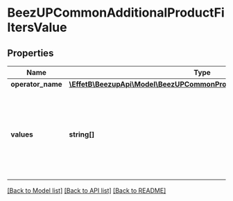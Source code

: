 # BeezUPCommonAdditionalProductFiltersValue

## Properties
Name | Type | Description | Notes
------------ | ------------- | ------------- | -------------
**operator_name** | [**\EffetB\BeezupApi\Model\BeezUPCommonProductColumnFilterOperatorName**](BeezUPCommonProductColumnFilterOperatorName.md) |  | [optional] 
**values** | **string[]** | Must be null if the operator is \&quot;IsNull\&quot; or \&quot;IsNotNull\&quot;. Can contains multiple value in case of \&quot;InList\&quot; operator. Otherwise a single value is expected. | [optional] 

[[Back to Model list]](../README.md#documentation-for-models) [[Back to API list]](../README.md#documentation-for-api-endpoints) [[Back to README]](../README.md)


